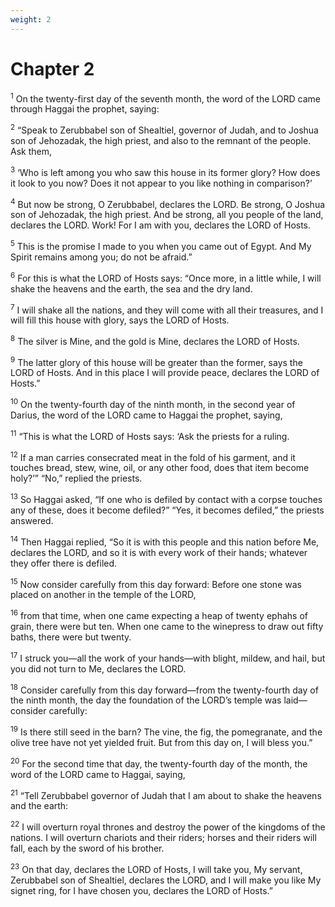 ```yaml
---
weight: 2
---
```


# Chapter 2

<sup>1</sup> On the twenty-first day of the seventh month, the word of the LORD came through Haggai the prophet, saying: 

<sup>2</sup> “Speak to Zerubbabel son of Shealtiel, governor of Judah, and to Joshua son of Jehozadak, the high priest, and also to the remnant of the people. Ask them, 

<sup>3</sup> ‘Who is left among you who saw this house in its former glory? How does it look to you now? Does it not appear to you like nothing in comparison?’ 

<sup>4</sup> But now be strong, O Zerubbabel, declares the LORD. Be strong, O Joshua son of Jehozadak, the high priest. And be strong, all you people of the land, declares the LORD. Work! For I am with you, declares the LORD of Hosts. 

<sup>5</sup> This is the promise I made to you when you came out of Egypt. And My Spirit remains among you; do not be afraid.” 

<sup>6</sup> For this is what the LORD of Hosts says: “Once more, in a little while, I will shake the heavens and the earth, the sea and the dry land. 

<sup>7</sup> I will shake all the nations, and they will come with all their treasures, and I will fill this house with glory, says the LORD of Hosts. 

<sup>8</sup> The silver is Mine, and the gold is Mine, declares the LORD of Hosts. 

<sup>9</sup> The latter glory of this house will be greater than the former, says the LORD of Hosts. And in this place I will provide peace, declares the LORD of Hosts.” 

<sup>10</sup> On the twenty-fourth day of the ninth month, in the second year of Darius, the word of the LORD came to Haggai the prophet, saying, 

<sup>11</sup> “This is what the LORD of Hosts says: ‘Ask the priests for a ruling. 

<sup>12</sup> If a man carries consecrated meat in the fold of his garment, and it touches bread, stew, wine, oil, or any other food, does that item become holy?’” “No,” replied the priests. 

<sup>13</sup> So Haggai asked, “If one who is defiled by contact with a corpse touches any of these, does it become defiled?” “Yes, it becomes defiled,” the priests answered. 

<sup>14</sup> Then Haggai replied, “So it is with this people and this nation before Me, declares the LORD, and so it is with every work of their hands; whatever they offer there is defiled. 

<sup>15</sup> Now consider carefully from this day forward: Before one stone was placed on another in the temple of the LORD, 

<sup>16</sup> from that time, when one came expecting a heap of twenty ephahs of grain, there were but ten. When one came to the winepress to draw out fifty baths, there were but twenty. 

<sup>17</sup> I struck you—all the work of your hands—with blight, mildew, and hail, but you did not turn to Me, declares the LORD. 

<sup>18</sup> Consider carefully from this day forward—from the twenty-fourth day of the ninth month, the day the foundation of the LORD’s temple was laid—consider carefully: 

<sup>19</sup> Is there still seed in the barn? The vine, the fig, the pomegranate, and the olive tree have not yet yielded fruit. But from this day on, I will bless you.” 

<sup>20</sup> For the second time that day, the twenty-fourth day of the month, the word of the LORD came to Haggai, saying, 

<sup>21</sup> “Tell Zerubbabel governor of Judah that I am about to shake the heavens and the earth: 

<sup>22</sup> I will overturn royal thrones and destroy the power of the kingdoms of the nations. I will overturn chariots and their riders; horses and their riders will fall, each by the sword of his brother. 

<sup>23</sup> On that day, declares the LORD of Hosts, I will take you, My servant, Zerubbabel son of Shealtiel, declares the LORD, and I will make you like My signet ring, for I have chosen you, declares the LORD of Hosts.”

